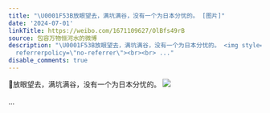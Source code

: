 ```yaml
---
title: "\U0001F53B放眼望去，满坑满谷，没有一个为日本分忧的。 [图片]"
date: '2024-07-01'
linkTitle: https://weibo.com/1671109627/OlBfs49rB
source: 包容万物恒河水的微博
description: "\U0001F53B放眼望去，满坑满谷，没有一个为日本分忧的。 <img style=\"\" src=\"https://tvax2.sinaimg.cn/large/639b1bfbly1hr8zlfgronj20rx0kxdlp.jpg\"
  referrerpolicy=\"no-referrer\"><br><br> ..."
disable_comments: true
---
```

🔻放眼望去，满坑满谷，没有一个为日本分忧的。 <img style="" src="https://tvax2.sinaimg.cn/large/639b1bfbly1hr8zlfgronj20rx0kxdlp.jpg" referrerpolicy="no-referrer"><br><br> ...